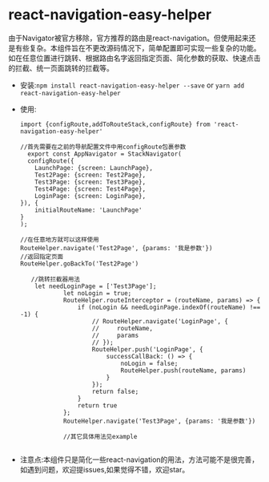 # react-navigation-easy-helper
由于Navigator被官方移除，官方推荐的路由是react-navigation。但使用起来还是有些复杂。本组件旨在不更改源码情况下，简单配置即可实现一些复杂的功能。如在任意位置进行跳转、根据路由名字返回指定页面、简化参数的获取、快速点击的拦截、统一页面跳转的拦截等。

- 安装:`npm install react-navigation-easy-helper --save` or `yarn add react-navigation-easy-helper`
- 使用: 

    ```
    import {configRoute,addToRouteStack,configRoute} from 'react-navigation-easy-helper'
    
    //首先需要在之前的导航配置文件中用configRoute包裹参数
      export const AppNavigator = StackNavigator(
      configRoute({
        LaunchPage: {screen: LaunchPage},
        Test2Page: {screen: Test2Page},
        Test3Page: {screen: Test3Page},
        Test4Page: {screen: Test4Page},
        LoginPage: {screen: LoginPage},
    }), {
        initialRouteName: 'LaunchPage'
    }
   );
    
    //在任意地方就可以这样使用
    RouteHelper.navigate('Test2Page', {params: '我是参数'})
    //返回指定页面
    RouteHelper.goBackTo('Test2Page')
    
       //跳转拦截器用法
        let needLoginPage = ['Test3Page'];
                let noLogin = true;
                RouteHelper.routeInterceptor = (routeName, params) => {
                    if (noLogin && needLoginPage.indexOf(routeName) !== -1) {
                        // RouteHelper.navigate('LoginPage', {
                        //     routeName,
                        //     params
                        // });
                        RouteHelper.push('LoginPage', {
                            successCallBack: () => {
                                noLogin = false;
                                RouteHelper.push(routeName, params)
                            }
                        });
                        return false;
                    }
                    return true
                };
                RouteHelper.navigate('Test3Page', {params: '我是参数'})
                
                //其它具体用法见example
               
   ```
- 注意点:本组件只是简化一些react-navigation的用法，方法可能不是很完善，如遇到问题，欢迎提issues,如果觉得不错，欢迎star。
  